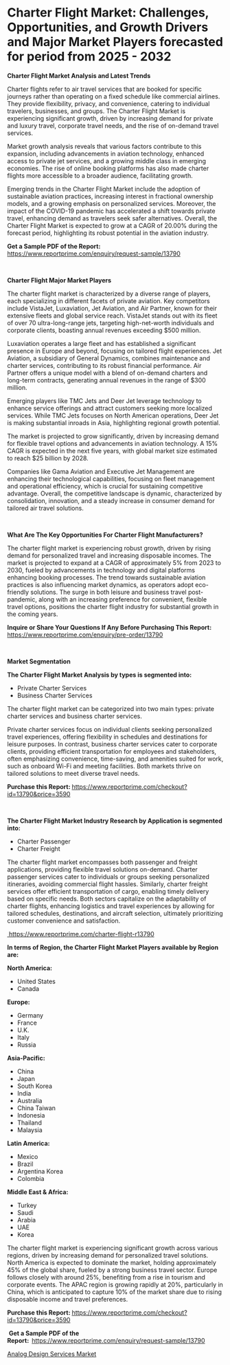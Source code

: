 <p><h1>Charter Flight Market: Challenges, Opportunities, and Growth Drivers and Major Market Players forecasted for period from 2025 - 2032</h1></p><p><strong>Charter Flight Market Analysis and Latest Trends</strong></p>
<p><p>Charter flights refer to air travel services that are booked for specific journeys rather than operating on a fixed schedule like commercial airlines. They provide flexibility, privacy, and convenience, catering to individual travelers, businesses, and groups. The Charter Flight Market is experiencing significant growth, driven by increasing demand for private and luxury travel, corporate travel needs, and the rise of on-demand travel services.</p><p>Market growth analysis reveals that various factors contribute to this expansion, including advancements in aviation technology, enhanced access to private jet services, and a growing middle class in emerging economies. The rise of online booking platforms has also made charter flights more accessible to a broader audience, facilitating growth. </p><p>Emerging trends in the Charter Flight Market include the adoption of sustainable aviation practices, increasing interest in fractional ownership models, and a growing emphasis on personalized services. Moreover, the impact of the COVID-19 pandemic has accelerated a shift towards private travel, enhancing demand as travelers seek safer alternatives. Overall, the Charter Flight Market is expected to grow at a CAGR of 20.00% during the forecast period, highlighting its robust potential in the aviation industry.</p></p>
<p><strong>Get a Sample PDF of the Report:&nbsp;</strong> <a href="https://www.reportprime.com/enquiry/request-sample/13790?utm_campaign=3208&utm_medium=2&utm_source=Github&utm_content=ia&utm_term=20032025&utm_id=charter-flight">https://www.reportprime.com/enquiry/request-sample/13790</a></p>
<p>&nbsp;</p>
<p><strong>Charter Flight Major Market Players</strong></p>
<p><p>The charter flight market is characterized by a diverse range of players, each specializing in different facets of private aviation. Key competitors include VistaJet, Luxaviation, Jet Aviation, and Air Partner, known for their extensive fleets and global service reach. VistaJet stands out with its fleet of over 70 ultra-long-range jets, targeting high-net-worth individuals and corporate clients, boasting annual revenues exceeding $500 million. </p><p>Luxaviation operates a large fleet and has established a significant presence in Europe and beyond, focusing on tailored flight experiences. Jet Aviation, a subsidiary of General Dynamics, combines maintenance and charter services, contributing to its robust financial performance. Air Partner offers a unique model with a blend of on-demand charters and long-term contracts, generating annual revenues in the range of $300 million.</p><p>Emerging players like TMC Jets and Deer Jet leverage technology to enhance service offerings and attract customers seeking more localized services. While TMC Jets focuses on North American operations, Deer Jet is making substantial inroads in Asia, highlighting regional growth potential.</p><p>The market is projected to grow significantly, driven by increasing demand for flexible travel options and advancements in aviation technology. A 15% CAGR is expected in the next five years, with global market size estimated to reach $25 billion by 2028. </p><p>Companies like Gama Aviation and Executive Jet Management are enhancing their technological capabilities, focusing on fleet management and operational efficiency, which is crucial for sustaining competitive advantage. Overall, the competitive landscape is dynamic, characterized by consolidation, innovation, and a steady increase in consumer demand for tailored air travel solutions.</p></p>
<p>&nbsp;</p>
<p><strong>What Are The Key Opportunities For Charter Flight Manufacturers?</strong></p>
<p><p>The charter flight market is experiencing robust growth, driven by rising demand for personalized travel and increasing disposable incomes. The market is projected to expand at a CAGR of approximately 5% from 2023 to 2030, fueled by advancements in technology and digital platforms enhancing booking processes. The trend towards sustainable aviation practices is also influencing market dynamics, as operators adopt eco-friendly solutions. The surge in both leisure and business travel post-pandemic, along with an increasing preference for convenient, flexible travel options, positions the charter flight industry for substantial growth in the coming years.</p></p>
<p><strong>Inquire or Share Your Questions If Any Before Purchasing This Report:</strong> <a href="https://www.reportprime.com/enquiry/pre-order/13790?utm_campaign=3208&utm_medium=2&utm_source=Github&utm_content=ia&utm_term=20032025&utm_id=charter-flight">https://www.reportprime.com/enquiry/pre-order/13790</a></p>
<p>&nbsp;</p>
<p><strong>Market Segmentation</strong></p>
<p><strong>The Charter Flight Market Analysis by types is segmented into:</strong></p>
<p><ul><li>Private Charter Services</li><li>Business Charter Services</li></ul></p>
<p><p>The charter flight market can be categorized into two main types: private charter services and business charter services. </p><p>Private charter services focus on individual clients seeking personalized travel experiences, offering flexibility in schedules and destinations for leisure purposes. In contrast, business charter services cater to corporate clients, providing efficient transportation for employees and stakeholders, often emphasizing convenience, time-saving, and amenities suited for work, such as onboard Wi-Fi and meeting facilities. Both markets thrive on tailored solutions to meet diverse travel needs.</p></p>
<p><strong>Purchase this Report:&nbsp;</strong><a href="https://www.reportprime.com/checkout?id=13790&price=3590&utm_campaign=3208&utm_medium=2&utm_source=Github&utm_content=ia&utm_term=20032025&utm_id=charter-flight">https://www.reportprime.com/checkout?id=13790&price=3590</a></p>
<p>&nbsp;</p>
<p><strong>The Charter Flight Market Industry Research by Application is segmented into:</strong></p>
<p><ul><li>Charter Passenger</li><li>Charter Freight</li></ul></p>
<p><p>The charter flight market encompasses both passenger and freight applications, providing flexible travel solutions on-demand. Charter passenger services cater to individuals or groups seeking personalized itineraries, avoiding commercial flight hassles. Similarly, charter freight services offer efficient transportation of cargo, enabling timely delivery based on specific needs. Both sectors capitalize on the adaptability of charter flights, enhancing logistics and travel experiences by allowing for tailored schedules, destinations, and aircraft selection, ultimately prioritizing customer convenience and satisfaction.</p></p>
<p><a href="https://www.reportprime.com/charter-flight-r13790?utm_campaign=3208&utm_medium=2&utm_source=Github&utm_content=ia&utm_term=20032025&utm_id=charter-flight">&nbsp;https://www.reportprime.com/charter-flight-r13790</a></p>
<p><strong>In terms of Region, the Charter Flight Market Players available by Region are:</strong></p>
<p>
    <p> <strong> North America: </strong>
        <ul>
            <li>United States</li>
            <li>Canada</li>
        </ul>
        </p> 
    <p> <strong> Europe: </strong>
        <ul>
            <li>Germany</li>
            <li>France</li>
            <li>U.K.</li>
            <li>Italy</li>
            <li>Russia</li>
        </ul>
        </p> 
    <p> <strong> Asia-Pacific: </strong>
        <ul>
            <li>China</li>
            <li>Japan</li>
            <li>South Korea</li>
            <li>India</li>
            <li>Australia</li>
            <li>China Taiwan</li>
            <li>Indonesia</li>
            <li>Thailand</li>
            <li>Malaysia</li>
        </ul>
        </p> 
    <p> <strong> Latin America: </strong>
        <ul>
            <li>Mexico</li>
            <li>Brazil</li>
            <li>Argentina Korea</li>
            <li>Colombia</li>
        </ul>
        </p> 
    <p> <strong> Middle East & Africa: </strong>
        <ul>
            <li>Turkey</li>
            <li>Saudi</li>
            <li>Arabia</li>
            <li>UAE</li>
            <li>Korea</li>
        </ul>
    </p>
    </p>
<p><p>The charter flight market is experiencing significant growth across various regions, driven by increasing demand for personalized travel solutions. North America is expected to dominate the market, holding approximately 45% of the global share, fueled by a strong business travel sector. Europe follows closely with around 25%, benefiting from a rise in tourism and corporate events. The APAC region is growing rapidly at 20%, particularly in China, which is anticipated to capture 10% of the market share due to rising disposable income and travel preferences.</p></p>
<p><strong>Purchase this Report: </strong><a href="https://www.reportprime.com/checkout?id=13790&price=3590&utm_campaign=3208&utm_medium=2&utm_source=Github&utm_content=ia&utm_term=20032025&utm_id=charter-flight">https://www.reportprime.com/checkout?id=13790&price=3590</a></p>
<p>&nbsp;<strong>Get a Sample PDF of the Report:&nbsp;&nbsp;</strong><a href="https://www.reportprime.com/enquiry/request-sample/13790?utm_campaign=3208&utm_medium=2&utm_source=Github&utm_content=ia&utm_term=20032025&utm_id=charter-flight">https://www.reportprime.com/enquiry/request-sample/13790</a></p>
<p><strong></strong></p>
<p><p><a href="https://github.com/amoakuolaopa/Market-Research-Report-List-1/blob/main/analog-design-services-market.md?utm_campaign=3208&utm_medium=2&utm_source=Github&utm_content=ia&utm_term=20032025&utm_id=charter-flight">Analog Design Services Market</a></p></p>